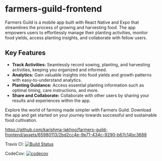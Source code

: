 ﻿# farmers-guild-frontend

Farmers Guild is a mobile app built with React Native and Expo that streamlines the process of growing and harvesting food. The app empowers users to effortlessly manage their planting activities, monitor food yields, access planting insights, and collaborate with fellow users.

## Key Features

- **Track Activities:** Seamlessly record sowing, planting, and harvesting activities, keeping you organized and informed.
- **Analytics:** Gain valuable insights into food yields and growth patterns with easy-to-understand analytics.
- **Planting Guidance:** Access essential planting information such as optimal timing, care instructions, and more.
- **Share and Collaborate:** Collaborate with other users by sharing your results and experiences within the app.


Explore the world of farming made simpler with Farmers Guild. Download the app and get started on your journey towards successful and sustainable food cultivation.


https://github.com/karishma-lakhoo/farmers-guild-frontend/assets/65980113/2bd2cc4e-9e71-434c-9290-b67c14bc3688
 
Travis CI: 
[![Build Status](https://app.travis-ci.com/karishma-lakhoo/farmers-guild-frontend.svg?token=Hs1nrGTPjvxBz5UtZp4m&branch=main)](https://app.travis-ci.com/karishma-lakhoo/farmers-guild-frontend)

CodeCov: 
[![codecov](https://codecov.io/github/karishma-lakhoo/farmers-guild-frontend/branch/main/graph/badge.svg?token=X5EB26IFAT)](https://codecov.io/github/karishma-lakhoo/farmers-guild-frontend)





